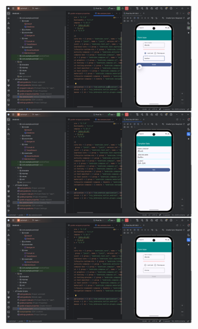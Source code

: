 ![1](app/src/main/res/drawable/ssinputdata.png)
![2](app/src/main/res/drawable/sssubmitdata.png)
![3](app/src/main/res/drawable/ssbacktoinputdata.png)
